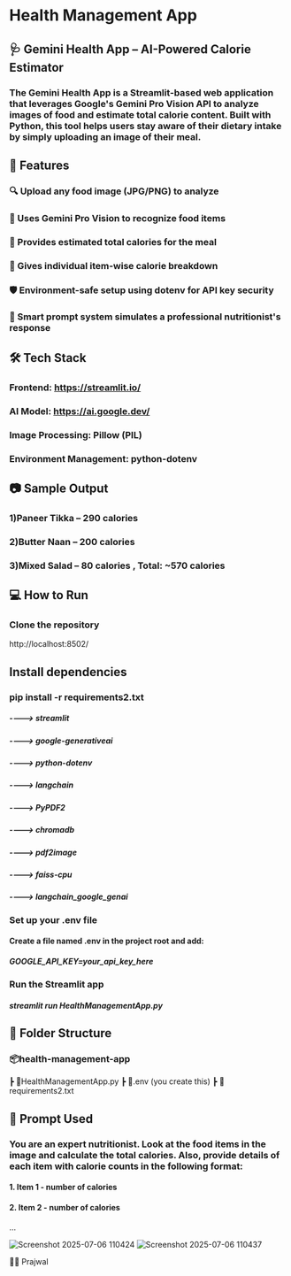 # Health Management App

## 🩺 Gemini Health App – AI-Powered Calorie Estimator

### The Gemini Health App is a Streamlit-based web application that leverages Google's Gemini Pro Vision API to analyze images of food and estimate total calorie content. Built with Python, this tool helps users stay aware of their dietary intake by simply uploading an image of their meal.

## 🚀 Features

### 🔍 Upload any food image (JPG/PNG) to analyze

### 🤖 Uses Gemini Pro Vision to recognize food items

### 🔢 Provides estimated total calories for the meal

### 🧾 Gives individual item-wise calorie breakdown

### 🛡️ Environment-safe setup using dotenv for API key security

### 🧠 Smart prompt system simulates a professional nutritionist's response

## 🛠️ Tech Stack

### Frontend: https://streamlit.io/

### AI Model: https://ai.google.dev/

### Image Processing: Pillow (PIL)

### Environment Management: python-dotenv

## 📷 Sample Output
### 1)Paneer Tikka – 290 calories

### 2)Butter Naan – 200 calories

### 3)Mixed Salad – 80 calories , Total: ~570 calories

## 💻 How to Run
### Clone the repository
http://localhost:8502/

## Install dependencies

### pip install -r requirements2.txt
##### ----> streamlit
##### ----> google-generativeai
##### ----> python-dotenv
##### ----> langchain
##### ----> PyPDF2
##### ----> chromadb
##### ----> pdf2image
##### ----> faiss-cpu
##### ----> langchain_google_genai

### Set up your .env file

#### Create a file named .env in the project root and add:
##### GOOGLE_API_KEY=your_api_key_here

### Run the Streamlit app

##### streamlit run HealthManagementApp.py

## 📂 Folder Structure

### 📦health-management-app
 ┣ 📄HealthManagementApp.py
 ┣ 📄.env (you create this)
 ┣ 📄requirements2.txt


## 🧠 Prompt Used

### You are an expert nutritionist. Look at the food items in the image and calculate the total calories. Also, provide details of each item with calorie counts in the following format:
#### 1. Item 1 - number of calories
#### 2. Item 2 - number of calories
...

![Screenshot 2025-07-06 110424](https://github.com/user-attachments/assets/ed3727f9-e39c-48e6-8f4b-611967531c1f)
![Screenshot 2025-07-06 110437](https://github.com/user-attachments/assets/dd3c498a-2405-4c54-ad75-61c4acbba12e)


👨‍💻 Prajwal 


